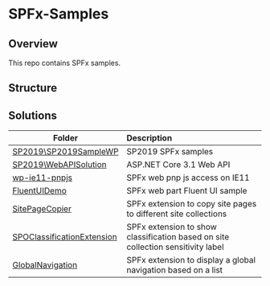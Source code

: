# SPFx-Samples

## Overview
This repo contains SPFx samples.

## Structure

## Solutions
| Folder                                                               | Description                                                                      |
| -------------------------------------------------------------------- | :------------------------------------------------------------------------------- |
| [SP2019\SP2019SampleWP](./SP2019/SP2019SampleWP/readme.md)           | SP2019 SPFx samples                                                              |
| [SP2019\WebAPISolution](./SP2019/WebAPISolution/readme.md)           | ASP.NET Core 3.1 Web API                                                         |
| [wp-ie11-pnpjs](./wp-ie11-pnpjs/readme.md)                           | SPFx web pnp js access on IE11                                                   |
| [FluentUIDemo](./FluentUIDemo/readme.md)                             | SPFx web part Fluent UI sample                                                   |
| [SitePageCopier](./SitePageCopier/SPO/readme.md)                     | SPFx extension to copy site pages to different site collections                  |
| [SPOClassificationExtension](./SPOClassificationExtension/readme.md) | SPFx extension to show classification based on site collection sensitivity label |
| [GlobalNavigation](./GlobalNavigation/readme.md)                     | SPFx extension to display a global navigation based on a list                    |
